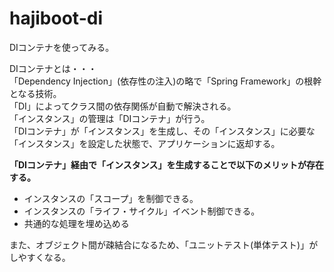 # hajiboot-di
DIコンテナを使ってみる。

DIコンテナとは・・・  
「Dependency Injection」(依存性の注入)の略で「Spring Framework」の根幹となる技術。  
「DI」によってクラス間の依存関係が自動で解決される。  
「インスタンス」の管理は「DIコンテナ」が行う。  
「DIコンテナ」が「インスタンス」を生成し、その「インスタンス」に必要な「インスタンス」を設定した状態で、アプリケーションに返却する。  

**「DIコンテナ」経由で「インスタンス」を生成することで以下のメリットが存在する。**  
* インスタンスの「スコープ」を制御できる。
* インスタンスの「ライフ・サイクル」イベント制御できる。
* 共通的な処理を埋め込める  

また、オブジェクト間が疎結合になるため、「ユニットテスト(単体テスト)」がしやすくなる。 
